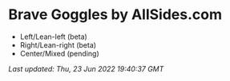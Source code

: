 # Brave Goggles by AllSides.com

* Left/Lean-left (beta)
* Right/Lean-right (beta)
* Center/Mixed (pending)

_Last updated: Thu, 23 Jun 2022 19:40:37 GMT_
